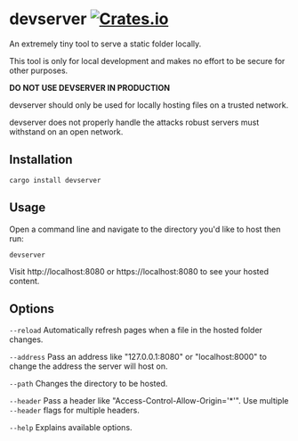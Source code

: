 # devserver [![Crates.io](https://img.shields.io/crates/v/devserver.svg)](https://crates.io/crates/devserver)


An extremely tiny tool to serve a static folder locally.

This tool is only for local development and makes no effort to be secure for other purposes.

**DO NOT USE DEVSERVER IN PRODUCTION**

devserver should only be used for locally hosting files on a trusted network.

devserver does not properly handle the attacks robust servers must withstand on an open network.

## Installation
```
cargo install devserver
```

## Usage
Open a command line and navigate to the directory you'd like to host then run:
```
devserver
```

Visit http://localhost:8080 or https://localhost:8080 to see your hosted content.

## Options
`--reload`  Automatically refresh pages when a file in the hosted folder changes.

`--address` Pass an address like "127.0.0.1:8080" or "localhost:8000" to change the address the server will host on.

`--path`    Changes the directory to be hosted.

`--header`  Pass a header like "Access-Control-Allow-Origin='\*'". Use multiple `--header` flags for multiple headers.

`--help`    Explains available options.

